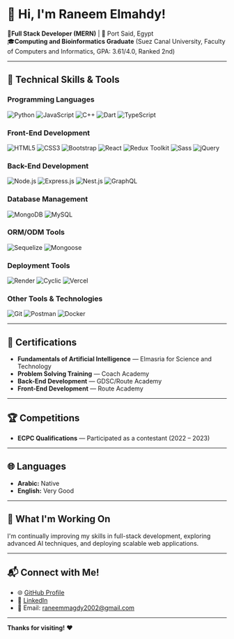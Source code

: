 # 👋 Hi, I'm Raneem Elmahdy!

🌟**Full Stack Developer (MERN)** | 📍 Port Said, Egypt  
🎓**Computing and Bioinformatics Graduate** (Suez Canal University, Faculty of Computers and Informatics, GPA: 3.61/4.0, Ranked 2nd)  

---

## 🚀 Technical Skills & Tools  

### **Programming Languages**  
![Python](https://img.shields.io/badge/Python-3776AB?style=for-the-badge&logo=python&logoColor=white) ![JavaScript](https://img.shields.io/badge/JavaScript-F7DF1E?style=for-the-badge&logo=javascript&logoColor=black) ![C++](https://img.shields.io/badge/C++-00599C?style=for-the-badge&logo=cplusplus&logoColor=white) ![Dart](https://img.shields.io/badge/Dart-0175C2?style=for-the-badge&logo=dart&logoColor=white) ![TypeScript](https://img.shields.io/badge/TypeScript-3178C6?style=for-the-badge&logo=typescript&logoColor=white)  

### **Front-End Development**  
![HTML5](https://img.shields.io/badge/HTML5-E34F26?style=for-the-badge&logo=html5&logoColor=white) ![CSS3](https://img.shields.io/badge/CSS3-1572B6?style=for-the-badge&logo=css3&logoColor=white) ![Bootstrap](https://img.shields.io/badge/Bootstrap-563D7C?style=for-the-badge&logo=bootstrap&logoColor=white) ![React](https://img.shields.io/badge/React-61DAFB?style=for-the-badge&logo=react&logoColor=black) ![Redux Toolkit](https://img.shields.io/badge/Redux_Toolkit-764ABC?style=for-the-badge&logo=redux&logoColor=white) ![Sass](https://img.shields.io/badge/Sass-CC6699?style=for-the-badge&logo=sass&logoColor=white) ![jQuery](https://img.shields.io/badge/jQuery-0769AD?style=for-the-badge&logo=jquery&logoColor=white)  

### **Back-End Development**  
![Node.js](https://img.shields.io/badge/Node.js-339933?style=for-the-badge&logo=nodedotjs&logoColor=white) ![Express.js](https://img.shields.io/badge/Express.js-000000?style=for-the-badge&logo=express&logoColor=white) ![Nest.js](https://img.shields.io/badge/Nest.js-E0234E?style=for-the-badge&logo=nestjs&logoColor=white) ![GraphQL](https://img.shields.io/badge/GraphQL-E10098?style=for-the-badge&logo=graphql&logoColor=white)  

### **Database Management**  
![MongoDB](https://img.shields.io/badge/MongoDB-47A248?style=for-the-badge&logo=mongodb&logoColor=white) ![MySQL](https://img.shields.io/badge/MySQL-4479A1?style=for-the-badge&logo=mysql&logoColor=white)  

### **ORM/ODM Tools**  
![Sequelize](https://img.shields.io/badge/Sequelize-52B0E7?style=for-the-badge&logo=sequelize&logoColor=white) ![Mongoose](https://img.shields.io/badge/Mongoose-880000?style=for-the-badge&logo=mongoose&logoColor=white)  

### **Deployment Tools**  
![Render](https://img.shields.io/badge/Render-0466C8?style=for-the-badge&logo=render&logoColor=white) ![Cyclic](https://img.shields.io/badge/Cyclic-0A1F44?style=for-the-badge&logo=cyclic&logoColor=white) ![Vercel](https://img.shields.io/badge/Vercel-000000?style=for-the-badge&logo=vercel&logoColor=white)  

### **Other Tools & Technologies**  
![Git](https://img.shields.io/badge/Git-F05032?style=for-the-badge&logo=git&logoColor=white) ![Postman](https://img.shields.io/badge/Postman-FF6C37?style=for-the-badge&logo=postman&logoColor=white) ![Docker](https://img.shields.io/badge/Docker-2496ED?style=for-the-badge&logo=docker&logoColor=white)  

---

## 🏅 Certifications  

- **Fundamentals of Artificial Intelligence** — Elmasria for Science and Technology  
- **Problem Solving Training** — Coach Academy  
- **Back-End Development** — GDSC/Route Academy  
- **Front-End Development** — Route Academy  

---

## 🏆 Competitions  

- **ECPC Qualifications** — Participated as a contestant (2022 – 2023)  

---

## 🌐 Languages  

- **Arabic:** Native  
- **English:** Very Good  

---

## 🎯 What I'm Working On  
I'm continually improving my skills in full-stack development, exploring advanced AI techniques, and deploying scalable web applications.  

---

## 📬 Connect with Me!  

- 🌐 [GitHub Profile](https://github.com/raneemmagdy)  
- 🔗 [LinkedIn](https://www.linkedin.com/in/raneem-elmahdy-56495b2a4)  
- 💬 Email: raneemmagdy2002@gmail.com  

---

**Thanks for visiting!** ❤️
